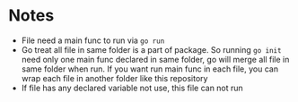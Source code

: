 # Notes

- File need a main func to run via `go run`
- Go treat all file in same folder is a part of package. So running `go init` need only one main func declared in same folder, go will merge all file in same folder when run. If you want run main func in each file, you can wrap each file in another folder like this repository
- If file has any declared variable not use, this file can not run
